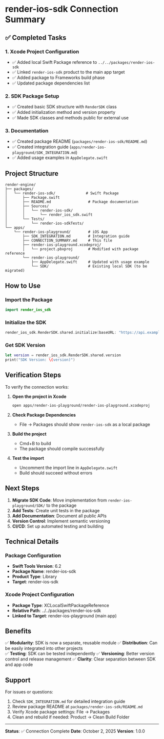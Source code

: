 # render-ios-sdk Connection Summary

## ✅ Completed Tasks

### 1. Xcode Project Configuration

- ✅ Added local Swift Package reference to `../../packages/render-ios-sdk`
- ✅ Linked `render-ios-sdk` product to the main app target
- ✅ Added package to Frameworks build phase
- ✅ Updated package dependencies list

### 2. SDK Package Setup

- ✅ Created basic SDK structure with `RenderSDK` class
- ✅ Added initialization method and version property
- ✅ Made SDK classes and methods public for external use

### 3. Documentation

- ✅ Created package README (`packages/render-ios-sdk/README.md`)
- ✅ Created integration guide (`apps/render-ios-playground/SDK_INTEGRATION.md`)
- ✅ Added usage examples in `AppDelegate.swift`

## Project Structure

```
render-engine/
├── packages/
│   └── render-ios-sdk/              # Swift Package
│       ├── Package.swift
│       ├── README.md                 # Package documentation
│       ├── Sources/
│       │   └── render-ios-sdk/
│       │       └── render_ios_sdk.swift
│       └── Tests/
│           └── render-ios-sdkTests/
└── apps/
    └── render-ios-playground/        # iOS App
        ├── SDK_INTEGRATION.md        # Integration guide
        ├── CONNECTION_SUMMARY.md     # This file
        ├── render-ios-playground.xcodeproj/
        │   └── project.pbxproj       # Modified with package reference
        └── render-ios-playground/
            ├── AppDelegate.swift     # Updated with usage example
            └── SDK/                  # Existing local SDK (to be migrated)
```

## How to Use

### Import the Package

```swift
import render_ios_sdk
```

### Initialize the SDK

```swift
render_ios_sdk.RenderSDK.shared.initialize(baseURL: "https://api.example.com")
```

### Get SDK Version

```swift
let version = render_ios_sdk.RenderSDK.shared.version
print("SDK Version: \(version)")
```

## Verification Steps

To verify the connection works:

1. **Open the project in Xcode**

   ```bash
   open apps/render-ios-playground/render-ios-playground.xcodeproj
   ```

2. **Check Package Dependencies**

   - File → Packages should show `render-ios-sdk` as a local package

3. **Build the project**

   - Cmd+B to build
   - The package should compile successfully

4. **Test the import**
   - Uncomment the import line in `AppDelegate.swift`
   - Build should succeed without errors

## Next Steps

1. **Migrate SDK Code**: Move implementation from `render-ios-playground/SDK/` to the package
2. **Add Tests**: Create unit tests in the package
3. **Add Documentation**: Document all public APIs
4. **Version Control**: Implement semantic versioning
5. **CI/CD**: Set up automated testing and building

## Technical Details

### Package Configuration

- **Swift Tools Version**: 6.2
- **Package Name**: render-ios-sdk
- **Product Type**: Library
- **Target**: render-ios-sdk

### Xcode Project Configuration

- **Package Type**: XCLocalSwiftPackageReference
- **Relative Path**: ../../packages/render-ios-sdk
- **Linked to Target**: render-ios-playground (main app)

## Benefits

✅ **Modularity**: SDK is now a separate, reusable module
✅ **Distribution**: Can be easily integrated into other projects  
✅ **Testing**: SDK can be tested independently
✅ **Versioning**: Better version control and release management
✅ **Clarity**: Clear separation between SDK and app code

## Support

For issues or questions:

1. Check `SDK_INTEGRATION.md` for detailed integration guide
2. Review package README at `packages/render-ios-sdk/README.md`
3. Verify Xcode package settings: File → Packages
4. Clean and rebuild if needed: Product → Clean Build Folder

---

**Status**: ✅ Connection Complete
**Date**: October 2, 2025
**Version**: 1.0.0
